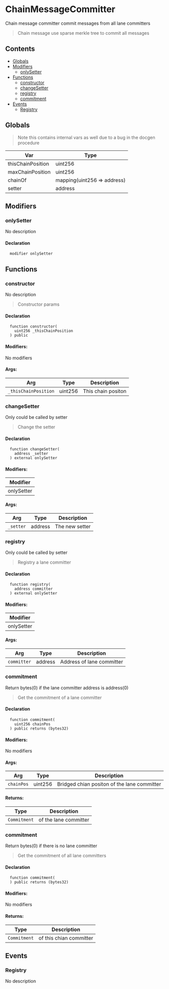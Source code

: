 # ChainMessageCommitter


Chain message committer commit messages from all lane committers

> Chain message use sparse merkle tree to commit all messages

## Contents
<!-- START doctoc generated TOC please keep comment here to allow auto update -->
<!-- DON'T EDIT THIS SECTION, INSTEAD RE-RUN doctoc TO UPDATE -->

- [Globals](#globals)
- [Modifiers](#modifiers)
  - [onlySetter](#onlysetter)
- [Functions](#functions)
  - [constructor](#constructor)
  - [changeSetter](#changesetter)
  - [registry](#registry)
  - [commitment](#commitment)
- [Events](#events)
  - [Registry](#registry)

<!-- END doctoc generated TOC please keep comment here to allow auto update -->

## Globals

> Note this contains internal vars as well due to a bug in the docgen procedure

| Var | Type |
| --- | --- |
| thisChainPosition | uint256 |
| maxChainPosition | uint256 |
| chainOf | mapping(uint256 => address) |
| setter | address |


## Modifiers

### onlySetter
No description


#### Declaration
```solidity
  modifier onlySetter
```



## Functions

### constructor
No description
> Constructor params


#### Declaration
```solidity
  function constructor(
    uint256 _thisChainPosition
  ) public
```

#### Modifiers:
No modifiers

#### Args:
| Arg | Type | Description |
| --- | --- | --- |
|`_thisChainPosition` | uint256 | This chain positon

### changeSetter
Only could be called by setter

> Change the setter


#### Declaration
```solidity
  function changeSetter(
    address _setter
  ) external onlySetter
```

#### Modifiers:
| Modifier |
| --- |
| onlySetter |

#### Args:
| Arg | Type | Description |
| --- | --- | --- |
|`_setter` | address | The new setter

### registry
Only could be called by setter

> Registry a lane committer


#### Declaration
```solidity
  function registry(
    address committer
  ) external onlySetter
```

#### Modifiers:
| Modifier |
| --- |
| onlySetter |

#### Args:
| Arg | Type | Description |
| --- | --- | --- |
|`committer` | address | Address of lane committer

### commitment
Return bytes(0) if the lane committer address is address(0)

> Get the commitment of a lane committer


#### Declaration
```solidity
  function commitment(
    uint256 chainPos
  ) public returns (bytes32)
```

#### Modifiers:
No modifiers

#### Args:
| Arg | Type | Description |
| --- | --- | --- |
|`chainPos` | uint256 | Bridged chian positon of the lane committer

#### Returns:
| Type | Description |
| --- | --- |
|`Commitment` | of the lane committer
### commitment
Return bytes(0) if there is no lane committer

> Get the commitment of all lane committers


#### Declaration
```solidity
  function commitment(
  ) public returns (bytes32)
```

#### Modifiers:
No modifiers


#### Returns:
| Type | Description |
| --- | --- |
|`Commitment` | of this chian committer


## Events

### Registry
No description

  



